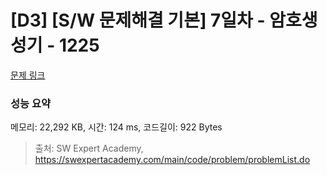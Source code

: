 # [D3] [S/W 문제해결 기본] 7일차 - 암호생성기 - 1225 

[문제 링크](https://swexpertacademy.com/main/code/problem/problemDetail.do?contestProbId=AV14uWl6AF0CFAYD) 

### 성능 요약

메모리: 22,292 KB, 시간: 124 ms, 코드길이: 922 Bytes



> 출처: SW Expert Academy, https://swexpertacademy.com/main/code/problem/problemList.do